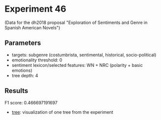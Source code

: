 Experiment 46
==============================================
(Data for the dh2018 proposal "Exploration of Sentiments and Genre in Spanish American Novels")

## Parameters

* targets: subgenre (costumbrista, sentimental, historical, socio-political)
* emotionality threshold: 0
* sentiment lexicon/selected features: WN + NRC (polarity + basic emotions)
* tree depth: 4

## Results

F1 score: 0.466697191697
* [tree](tree): visualization of one tree from the experiment